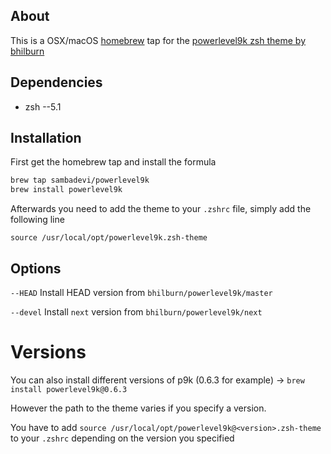 ## About

This is a OSX/macOS [homebrew](https://brew.sh) tap for the [powerlevel9k zsh theme by bhilburn](https://github.com/bhilburn/powerlevel9k)

## Dependencies
- zsh --5.1

## Installation
First get the homebrew tap and install the formula

```bash
brew tap sambadevi/powerlevel9k
brew install powerlevel9k
```

Afterwards you need to add the theme to your `.zshrc` file, simply add the following line

`source /usr/local/opt/powerlevel9k.zsh-theme`

## Options
`--HEAD` Install HEAD version from `bhilburn/powerlevel9k/master`

`--devel` Install `next` version from `bhilburn/powerlevel9k/next`

# Versions
You can also install different versions of p9k (0.6.3 for example) -> `brew install powerlevel9k@0.6.3`

However the path to the theme varies if you specify a version.

You have to add `source /usr/local/opt/powerlevel9k@<version>.zsh-theme` to your `.zshrc` depending on the version you specified
